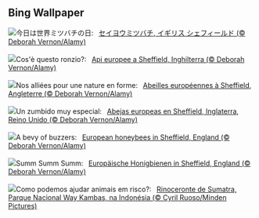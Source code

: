 ## Bing Wallpaper
![](https://www.bing.com/th?id=OHR.EuropeanHoneybee_JA-JP0384795622_UHD.jpg&w=1000)今日は世界ミツバチの日:&nbsp;&ensp;[セイヨウミツバチ, イギリス シェフィールド (© Deborah Vernon/Alamy)](https://www.bing.com/th?id=OHR.EuropeanHoneybee_JA-JP0384795622_UHD.jpg)
<br><br/>
![](https://www.bing.com/th?id=OHR.EuropeanHoneybee_IT-IT9793007364_UHD.jpg&w=1000)Cos'è questo ronzio?:&nbsp;&ensp;[Api europee a Sheffield, Inghilterra (© Deborah Vernon/Alamy)](https://www.bing.com/th?id=OHR.EuropeanHoneybee_IT-IT9793007364_UHD.jpg)
<br><br/>
![](https://www.bing.com/th?id=OHR.EuropeanHoneybee_FR-FR5613899340_UHD.jpg&w=1000)Nos alliées pour une nature en forme:&nbsp;&ensp;[Abeilles européennes à Sheffield, Angleterre  (© Deborah Vernon/Alamy)](https://www.bing.com/th?id=OHR.EuropeanHoneybee_FR-FR5613899340_UHD.jpg)
<br><br/>
![](https://www.bing.com/th?id=OHR.EuropeanHoneybee_ES-ES0636675084_UHD.jpg&w=1000)Un zumbido muy especial:&nbsp;&ensp;[Abejas europeas en Sheffield, Inglaterra, Reino Unido (© Deborah Vernon/Alamy)](https://www.bing.com/th?id=OHR.EuropeanHoneybee_ES-ES0636675084_UHD.jpg)
<br><br/>
![](https://www.bing.com/th?id=OHR.EuropeanHoneybee_EN-GB6665127718_UHD.jpg&w=1000)A bevy of buzzers:&nbsp;&ensp;[European honeybees in Sheffield, England (© Deborah Vernon/Alamy)](https://www.bing.com/th?id=OHR.EuropeanHoneybee_EN-GB6665127718_UHD.jpg)
<br><br/>
![](https://www.bing.com/th?id=OHR.EuropeanHoneybee_DE-DE0450050435_UHD.jpg&w=1000)Summ Summ Summ:&nbsp;&ensp;[Europäische Honigbienen in Sheffield, England (© Deborah Vernon/Alamy)](https://www.bing.com/th?id=OHR.EuropeanHoneybee_DE-DE0450050435_UHD.jpg)
<br><br/>
![](https://www.bing.com/th?id=OHR.SumatranRhino_PT-BR3675960886_UHD.jpg&w=1000)Como podemos ajudar animais em risco?:&nbsp;&ensp;[Rinoceronte de Sumatra, Parque Nacional Way Kambas, na Indonésia (© Cyril Ruoso/Minden Pictures)](https://www.bing.com/th?id=OHR.SumatranRhino_PT-BR3675960886_UHD.jpg)
<br><br/>
